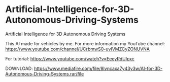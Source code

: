 # Artificial-Intelligence-for-3D-Autonomous-Driving-Systems
Artificial Intelligence for 3D Autonomous Driving Systems

This AI made for vehicles by me. For more information my YouTube channel: https://www.youtube.com/channel/UCrbmwS0-uvIVMZCyZONUVNA

For tutorial: https://www.youtube.com/watch?v=EeeyRdUIpxc

DOWNLOAD: https://www.mediafire.com/file/8lvncaxa7y43y3w/AI-for-3D-Autonomous-Driving-Systems.rar/file
